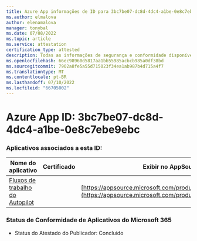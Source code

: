 ```yaml
---
title: Azure App informações de ID para 3bc7be07-dc8d-4dc4-a1be-0e8c7ebe9ebc
ms.author: elmalova
author: elenamalova
manager: tonybal
ms.date: 07/08/2022
ms.topic: article
ms.service: attestation
certification_type: attested
description: Todas as informações de segurança e conformidade disponíveis para 3bc7be07-dc8d-4dc4-a1be-0e8c7ebe9ebc.
ms.openlocfilehash: 66ec98960d5817aa1bb55985acbcb985a0df38bd
ms.sourcegitcommit: 7902a8fe5a55d715023f34ea1ab987b4d715a4f7
ms.translationtype: MT
ms.contentlocale: pt-BR
ms.lasthandoff: 07/10/2022
ms.locfileid: "66705002"
---
```

# <a name="azure-app-id-3bc7be07-dc8d-4dc4-a1be-0e8c7ebe9ebc"></a>Azure App ID: 3bc7be07-dc8d-4dc4-a1be-0e8c7ebe9ebc


### <a name="apps-associated-with-this-id"></a>Aplicativos associados a esta ID:
| **Nome do aplicativo** | **Certificado** | **Exibir no AppSource** |
|--------------|---------------|-----------------------|
| [Fluxos de trabalho do Autopilot](../forward/WA200003745.md) |  | [https://appsource.microsoft.com/product/office/WA200003745](https://appsource.microsoft.com/product/office/WA200003745) |

### <a name="microsoft-365-app-compliance-status"></a>Status de Conformidade de Aplicativos do Microsoft 365
- Status do Atestado do Publicador: Concluído
